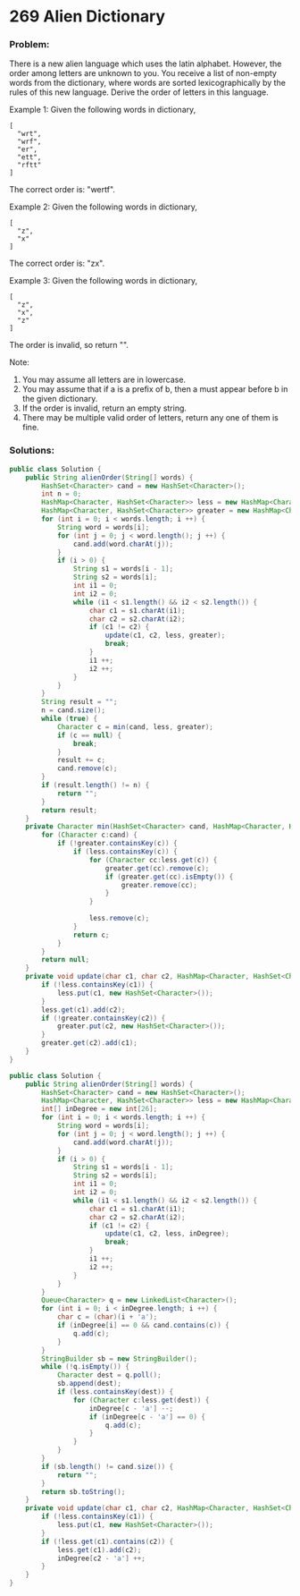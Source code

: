 # 269 Alien Dictionary

### Problem:

There is a new alien language which uses the latin alphabet. However, the order among letters are unknown to you. You receive a list of non-empty words from the dictionary, where words are sorted lexicographically by the rules of this new language. Derive the order of letters in this language.

Example 1:
Given the following words in dictionary,
```
[
  "wrt",
  "wrf",
  "er",
  "ett",
  "rftt"
]
```
The correct order is: "wertf".

Example 2:
Given the following words in dictionary,
```
[
  "z",
  "x"
]
```
The correct order is: "zx".

Example 3:
Given the following words in dictionary,
```
[
  "z",
  "x",
  "z"
]
```

The order is invalid, so return "".

Note:
1. You may assume all letters are in lowercase.
2. You may assume that if a is a prefix of b, then a must appear before b in the given dictionary.
3. If the order is invalid, return an empty string.
4. There may be multiple valid order of letters, return any one of them is fine.

### Solutions:

```java
public class Solution {
    public String alienOrder(String[] words) {
        HashSet<Character> cand = new HashSet<Character>();
        int n = 0;
        HashMap<Character, HashSet<Character>> less = new HashMap<Character, HashSet<Character>>();
        HashMap<Character, HashSet<Character>> greater = new HashMap<Character, HashSet<Character>>();
        for (int i = 0; i < words.length; i ++) {
            String word = words[i];
            for (int j = 0; j < word.length(); j ++) {
                cand.add(word.charAt(j));
            }
            if (i > 0) {
                String s1 = words[i - 1];
                String s2 = words[i];
                int i1 = 0;
                int i2 = 0;
                while (i1 < s1.length() && i2 < s2.length()) {
                    char c1 = s1.charAt(i1);
                    char c2 = s2.charAt(i2);
                    if (c1 != c2) {
                        update(c1, c2, less, greater);
                        break;
                    }
                    i1 ++;
                    i2 ++;
                }
            }
        }
        String result = "";
        n = cand.size();
        while (true) {
            Character c = min(cand, less, greater);
            if (c == null) {
                break;
            }
            result += c;
            cand.remove(c);
        }
        if (result.length() != n) {
            return "";
        }
        return result;
    }
    private Character min(HashSet<Character> cand, HashMap<Character, HashSet<Character>> less, HashMap<Character, HashSet<Character>> greater) {
        for (Character c:cand) {
            if (!greater.containsKey(c)) {
                if (less.containsKey(c)) {
                    for (Character cc:less.get(c)) {
                        greater.get(cc).remove(c);
                        if (greater.get(cc).isEmpty()) {
                            greater.remove(cc);
                        }
                    }
                    
                    less.remove(c);
                }
                return c;
            }
        }
        return null;
    }
    private void update(char c1, char c2, HashMap<Character, HashSet<Character>> less, HashMap<Character, HashSet<Character>> greater) {
        if (!less.containsKey(c1)) {
            less.put(c1, new HashSet<Character>());
        }            
        less.get(c1).add(c2);
        if (!greater.containsKey(c2)) {
            greater.put(c2, new HashSet<Character>());
        }
        greater.get(c2).add(c1);
    }
}
```

```java
public class Solution {
    public String alienOrder(String[] words) {
        HashSet<Character> cand = new HashSet<Character>();
        HashMap<Character, HashSet<Character>> less = new HashMap<Character, HashSet<Character>>();
        int[] inDegree = new int[26];
        for (int i = 0; i < words.length; i ++) {
            String word = words[i];
            for (int j = 0; j < word.length(); j ++) {
                cand.add(word.charAt(j));
            }
            if (i > 0) {
                String s1 = words[i - 1];
                String s2 = words[i];
                int i1 = 0;
                int i2 = 0;
                while (i1 < s1.length() && i2 < s2.length()) {
                    char c1 = s1.charAt(i1);
                    char c2 = s2.charAt(i2);
                    if (c1 != c2) {
                        update(c1, c2, less, inDegree);
                        break;
                    }
                    i1 ++;
                    i2 ++;
                }
            }
        }
        Queue<Character> q = new LinkedList<Character>();
        for (int i = 0; i < inDegree.length; i ++) {
            char c = (char)(i + 'a');
            if (inDegree[i] == 0 && cand.contains(c)) {
                q.add(c);
            }
        }
        StringBuilder sb = new StringBuilder();
        while (!q.isEmpty()) {
            Character dest = q.poll();
            sb.append(dest);
            if (less.containsKey(dest)) {
                for (Character c:less.get(dest)) {
                    inDegree[c - 'a'] --;
                    if (inDegree[c - 'a'] == 0) {
                        q.add(c);
                    }
                }
            }
        }
        if (sb.length() != cand.size()) {
            return "";
        }
        return sb.toString();
    }
    private void update(char c1, char c2, HashMap<Character, HashSet<Character>> less, int[] inDegree) {
        if (!less.containsKey(c1)) {
            less.put(c1, new HashSet<Character>());
        }            
        if (!less.get(c1).contains(c2)) {
            less.get(c1).add(c2);
            inDegree[c2 - 'a'] ++;
        }
    }
}
```